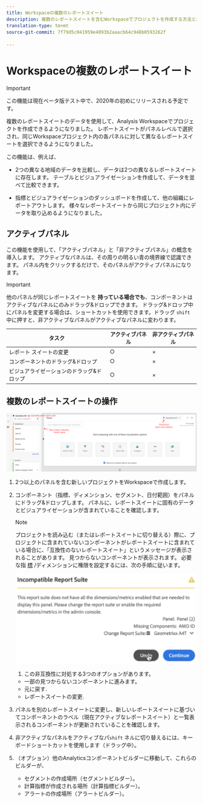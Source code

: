 ```yaml
---
title: Workspaceの複数のレポートスイート
description: 複数のレポートスイートを含むWorkspaceでプロジェクトを作成する方法と理由を説明します。
translation-type: tm+mt
source-git-commit: 7f79d5c041959e4093b2aaacb64c948b0593262f

---
```



# Workspaceの複数のレポートスイート

>[!IMPORTANT]
>この機能は現在ベータ版テスト中で、2020年の初めにリリースされる予定です。

複数のレポートスイートのデータを使用して、Analysis Workspaceでプロジェクトを作成できるようになりました。 レポートスイートがパネルレベルで選択され、同じWorkspaceプロジェクト内の各パネルに対して異なるレポートスイートを選択できるようになりました。

この機能は、例えば、

* 2つの異なる地域のデータを比較し、データは2つの異なるレポートスイートに存在します。 テーブルとビジュアライゼーションを作成して、データを並べて比較できます。

* 指標とビジュアライゼーションのダッシュボードを作成して、他の組織にレポートアウトします。 様々なレポートスイートから同じプロジェクト内にデータを取り込めるようになりました。

## アクティブパネル

この機能を使用して、「アクティブパネル」と「非アクティブパネル」の概念を導入します。 アクティブなパネルは、その周りの明るい青の境界線で認識できます。 パネル内をクリックするだけで、そのパネルがアクティブパネルになります。

>[!IMPORTANT]
>他のパネルが同じレポートスイートを **持っている場合でも**、コンポーネントはアクティブなパネルにのみドラッグ&amp;ドロップできます。 ドラッグ&amp;ドロップ中にパネルを変更する場合は、ショートカットを使用できます。ドラッグ `shift` 中に押すと、非アクティブなパネルがアクティブなパネルに変わります。

| タスク | アクティブパネル | 非アクティブパネル |
|---|---|---|
| レポート スイートの変更 | ○ | × |
| コンポーネントのドラッグ&amp;ドロップ | ○ | × |
| ビジュアライゼーションのドラッグ&amp;ドロップ | ○ | × |

## 複数のレポートスイートの操作

![](assets/mrs-ui.png)

1. 2つ以上のパネルを含む新しいプロジェクトをWorkspaceで作成します。

1. コンポーネント（指標、ディメンション、セグメント、日付範囲）をパネルにドラッグ&amp;ドロップします。 パネルに、レポートスイートに固有のデータとビジュアライゼーションが含まれていることを確認します。


   >[!NOTE]
   >プロジェクトを読み込む（またはレポートスイートに切り替える）際に、プロジェクトに含まれていないコンポーネントがレポートスイートに含まれている場合に、「互換性のないレポートスイート」というメッセージが表示されることがあります。 見つからないコンポーネントが表示されます。 必要な指 [標](https://helpx.adobe.com/enterprise/using/manage-products-and-profiles.html#createproductprofiles) /ディメンションに権限を設定するには、次の手順に従います。

   ![](assets/incompat-rs.png)

   1. この非互換性に対処する3つのオプションがあります。
   * 一部の見つからないコンポーネントに進みます。
   * 元に戻す.
   * レポートスイートの変更.

1. パネルを別のレポートスイートに変更し、新しいレポートスイートに基づいてコンポーネントのラベル（現在アクティブなレポートスイート）と一覧表示されるコンポーネントが更新されていることを確認します。

1. 非アクティブなパネルをアクティブなパ`shift` ネルに切り替えるには、キーボードショートカットを使用します（ドラッグ中）。

1. （オプション）他のAnalyticsコンポーネントビルダーに移動して、これらのビルダーが、

   * セグメントの作成場所（セグメントビルダー）。
   * 計算指標が作成される場所（計算指標ビルダー）。
   * アラートの作成場所（アラートビルダー）。